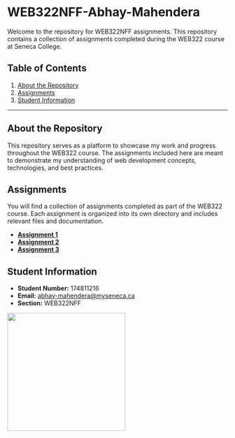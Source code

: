 # WEB322NFF-Abhay-Mahendera

Welcome to the repository for WEB322NFF assignments. This repository contains a collection of assignments completed during the WEB322 course at Seneca College.

## Table of Contents

1. [About the Repository](#about-the-repository)
2. [Assignments](#assignments)
3. [Student Information](#student-information)

---

## About the Repository

This repository serves as a platform to showcase my work and progress throughout the WEB322 course. The assignments included here are meant to demonstrate my understanding of web development concepts, technologies, and best practices.

## Assignments

You will find a collection of assignments completed as part of the WEB322 course. Each assignment is organized into its own directory and includes relevant files and documentation.
- [**Assignment 1**](https://github.com/AbhayMahendera/WEB322-Abhay-Mahendera/tree/main/assgn1)
- [**Assignment 2**](https://github.com/AbhayMahendera/WEB322-Abhay-Mahendera/tree/main/assgn2)
- [**Assignment 3**](https://github.com/AbhayMahendera/WEB322-Abhay-Mahendera/tree/main/assgn3)
## Student Information

- **Student Number:** 174811216
- **Email:** abhay-mahendera@myseneca.ca
- **Section:** WEB322NFF
<img src="https://www.senecacollege.ca/content/dam/projects/seneca/seneca-logo.svg" width="270">


